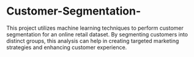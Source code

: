 # Customer-Segmentation-
This project utilizes machine learning techniques to perform customer segmentation for an online retail dataset. By segmenting customers into distinct groups, this analysis can help in creating targeted marketing strategies and enhancing customer experience.
